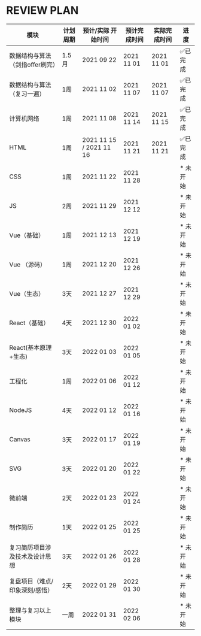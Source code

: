 #  REVIEW  PLAN



| 模块                            | 计划周期 | 预计/实际 开始时间      | 预计完成时间 | 实际完成时间 | 进度     |
| ------------------------------- | -------- | ----------------------- | ------------ | ------------ | -------- |
| 数据结构与算法（剑指offer刷完） | 1.5月    | 2021 09 22              | 2021 11 01   | 2021 11 01   | ✅已完成  |
| 数据结构与算法（复习一遍）      | 1周      | 2021 11 02              | 2021 11 07   | 2021 11 07   | ✅已完成  |
| 计算机网络                      | 1周      | 2021 11 08              | 2021 11 14   | 2021 11 15   | ✅已完成  |
| HTML                            | 1周      | 2021 11 15 / 2021 11 16 | 2021 11 21   | 2021 11 21 | ✅已完成 |
| CSS                             | 1周      | 2021 11 22              | 2021 11 28   |              | * 未开始 |
| JS                              | 2周      | 2021 11 29              | 2021 12 12   |              | * 未开始 |
| Vue（基础）                     | 1周      | 2021 12 13              | 2021 12 19   |              | * 未开始 |
| Vue （源码）                    | 1周      | 2021 12 20              | 2021 12 26   |              | * 未开始 |
| Vue（生态）                     | 3天      | 2021 12 27              | 2021 12 29   |              | * 未开始 |
| React（基础）                   | 4天      | 2021 12 30              | 2022 01 02   |              | * 未开始 |
| React(基本原理+生态)            | 3天      | 2022 01 03              | 2022 01 05   |              | * 未开始 |
| 工程化                          | 1周      | 2022 01 06              | 2022 01 12   |              | * 未开始 |
| NodeJS                          | 4天      | 2022 01 12              | 2022 01 16   |              | * 未开始 |
| Canvas                          | 3天      | 2022 01 17              | 2022 01 19   |              | * 未开始 |
| SVG                             | 3天      | 2022 01 20              | 2022 01 22   |              | * 未开始 |
| 微前端                          | 2天      | 2022 01 23              | 2022 01 24   |              | * 未开始 |
| 制作简历                        | 1天      | 2022 01 25              | 2022 01 25   |              | * 未开始 |
| 复习简历项目涉及技术及设计思想  | 3天      | 2022 01 26              | 2022 01 28   |              | * 未开始 |
| 复盘项目（难点/印象深刻/感悟）  | 2天      | 2022 01 29              | 2022 01 30   |              | * 未开始 |
| 整理与复习以上模块              | 一周     | 2022 01 31              | 2022 02 06   |              | * 未开始 |

